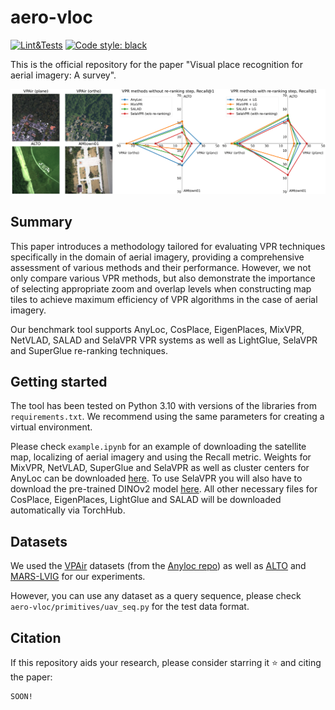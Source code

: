 # aero-vloc
[![Lint&Tests](https://github.com/prime-slam/aero-vloc/actions/workflows/ci.yml/badge.svg)](https://github.com/prime-slam/aero-vloc/actions/workflows/ci.yml)
[![Code style: black](https://img.shields.io/badge/code%20style-black-000000.svg)](https://github.com/psf/black)

This is the official repository for the paper "Visual place recognition for aerial imagery: A survey".

<img src="teaser.png">

## Summary
This paper introduces a methodology tailored for evaluating VPR techniques specifically
in the domain of aerial imagery, providing a comprehensive assessment of various methods and their performance. However, we
not only compare various VPR methods, but also demonstrate the importance of selecting appropriate zoom and overlap levels
when constructing map tiles to achieve maximum efficiency of VPR algorithms in the case of aerial imagery.
 
Our benchmark tool supports AnyLoc, CosPlace, EigenPlaces, MixVPR, NetVLAD, SALAD and SelaVPR VPR systems
as well as LightGlue, SelaVPR and SuperGlue re-ranking techniques.

## Getting started
The tool has been tested on Python 3.10 with versions of the libraries from `requirements.txt`. 
We recommend using the same parameters for creating a virtual environment.

Please check `example.ipynb` for an example of downloading the satellite map, localizing of aerial imagery and using the Recall metric.
Weights for MixVPR, NetVLAD, SuperGlue and SelaVPR as well as cluster centers for AnyLoc can be downloaded [here](https://drive.google.com/file/d/1D10Ulavy9VNXZb-0GTCngbheLyfIkrf-/view?usp=sharing).
To use SelaVPR you will also have to download the pre-trained DINOv2 model [here](https://dl.fbaipublicfiles.com/dinov2/dinov2_vitl14/dinov2_vitl14_pretrain.pth).
All other necessary files for CosPlace, EigenPlaces, LightGlue and SALAD will be downloaded automatically via TorchHub.

## Datasets
We used the [VPAir](https://github.com/AerVisLoc/vpair) datasets (from the [Anyloc repo](https://github.com/AnyLoc/AnyLoc?tab=readme-ov-file#included-datasets)) 
as well as [ALTO](https://github.com/MetaSLAM/ALTO) and [MARS-LVIG](https://mars.hku.hk/dataset.html) for our experiments.

However, you can use any dataset as a query sequence, please check `aero-vloc/primitives/uav_seq.py` for the test data format.

## Citation
If this repository aids your research, please consider starring it ⭐️ and citing the paper:
```
SOON!
```
